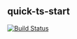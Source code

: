 ## quick-ts-start
[![Build Status](https://travis-ci.com/scriptchao/quick-ts-start.svg?branch=master)](https://travis-ci.com/scriptchao/quick-ts-start)
